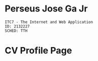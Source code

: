 # Perseus Jose Ga Jr
    ITC7 - The Internet and Web Application
    ID: 2132227
    SCHED: TTH
    
# CV Profile Page
